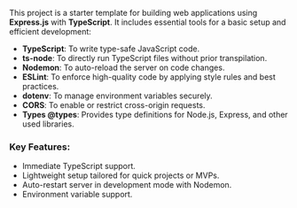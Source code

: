 This project is a starter template for building web applications using **Express.js** with **TypeScript**. It includes essential tools for a basic setup and efficient development:

- **TypeScript**: To write type-safe JavaScript code.
- **ts-node**: To directly run TypeScript files without prior transpilation.
- **Nodemon**: To auto-reload the server on code changes.
- **ESLint**: To enforce high-quality code by applying style rules and best practices.
- **dotenv**: To manage environment variables securely.
- **CORS**: To enable or restrict cross-origin requests.
- **Types @types**: Provides type definitions for Node.js, Express, and other used libraries.

### Key Features:

- Immediate TypeScript support.
- Lightweight setup tailored for quick projects or MVPs.
- Auto-restart server in development mode with Nodemon.
- Environment variable support.
